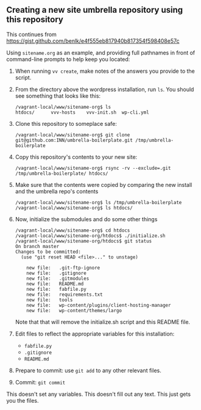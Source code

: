 ## Creating a new site umbrella repository using this repository

This continues from https://gist.github.com/benlk/e4f555eb817940b817354f598408e57c

Using `sitename.org` as an example, and providing full pathnames in front of command-line prompts to help keep you located:

1. When running `vv create`, make notes of the answers you provide to the script.
2. From the directory above the wordpress installation, run `ls`. You should see something that looks like this:

	```
	/vagrant-local/www/sitename-org$ ls
	htdocs/      vvv-hosts    vvv-init.sh  wp-cli.yml
	```
3. Clone this repository to someplace safe:

	```
	/vagrant-local/www/sitename-org$ git clone git@github.com:INN/umbrella-boilerplate.git /tmp/umbrella-boilerplate
	```
4. Copy this repository's contents to your new site:

	```
	/vagrant-local/www/sitename-org$ rsync -rv --exclude=.git /tmp/umbrella-boilerplate/ htdocs/
	```
5. Make sure that the contents were copied by comparing the new install and the umbrella repo's contents

	```
	/vagrant-local/www/sitename-org$ ls /tmp/umbrella-boilerplate
	/vagrant-local/www/sitename-org$ ls htdocs/
	```
6. Now, initialize the submodules and do some other things

	```
	/vagrant-local/www/sitename-org$ cd htdocs
	/vagrant-local/www/sitename-org/htdocs$ ./initialize.sh
	/vagrant-local/www/sitename-org/htdocs$ git status
	On branch master
	Changes to be committed:
	  (use "git reset HEAD <file>..." to unstage)

		new file:   .git-ftp-ignore
		new file:   .gitignore
		new file:   .gitmodules
		new file:   README.md
		new file:   fabfile.py
		new file:   requirements.txt
		new file:   tools
		new file:   wp-content/plugins/client-hosting-manager
		new file:   wp-content/themes/largo

	```

	Note that that will remove the initialize.sh script and this README file.

7. Edit files to reflect the appropriate variables for this installation:
	- `fabfile.py`
	- `.gitignore`
	- `README.md`

8. Prepare to commit: use `git add` to any other relevant files.

9. Commit: `git commit`


This doesn't set any variables. This doesn't fill out any text. This just gets you the files.
